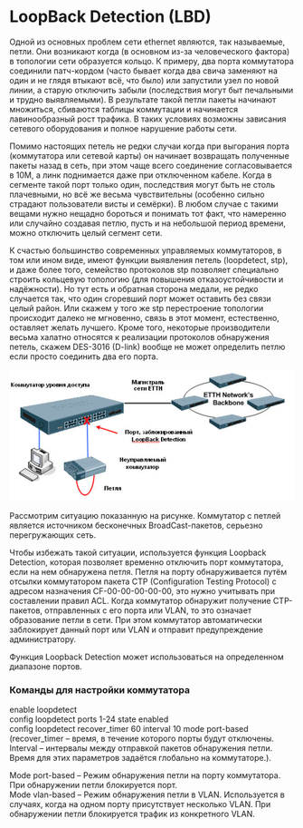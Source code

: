 # LoopBack Detection \(LBD\)

Одной из основных проблем сети ethernet являются, так называемые, петли. Они возникают когда \(в основном из-за человеческого фактора\) в топологии сети образуется кольцо. К примеру, два порта коммутатора соединили патч-кордом \(часто бывает когда два свича заменяют на один и не глядя втыкают всё, что было\) или запустили узел по новой линии, а старую отключить забыли \(последствия могут быт печальными и трудно выявляемыми\). В результате такой петли пакеты начинают множиться, сбиваются таблицы коммутации и начинается лавинообразный рост трафика. В таких условиях возможны зависания сетевого оборудования и полное нарушение работы сети.  
  
Помимо настоящих петель не редки случаи когда при выгорания порта \(коммутатора или сетевой карты\) он начинает возвращать полученные пакеты назад в сеть, при этом чаще всего соединение согласовывается в 10M, а линк поднимается даже при отключенном кабеле. Когда в сегменте такой порт только один, последствия могут быть не столь плачевными, но всё же весьма чувствительны \(особенно сильно страдают пользователи висты и семёрки\). В любом случае с такими вещами нужно нещадно бороться и понимать тот факт, что намеренно или случайно создавая петлю, пусть и на небольшой период времени, можно отключить целый сегмент сети.  
  
К счастью большинство современных управляемых коммутаторов, в том или ином виде, имеют функции выявления петель \(loopdetect, stp\), и даже более того, семейство протоколов stp позволяет специально строить кольцевую топологию \(для повышения отказоустойчивости и надёжности\). Но тут есть и обратная сторона медали, не редко случается так, что один сгоревший порт может оставить без связи целый район. Или скажем у того же stp перестроение топологии происходит далеко не мгновенно, связь в этот момент, естественно, оставляет желать лучшего. Кроме того, некоторые производители весьма халатно относятся к реализации протоколов обнаружения петель, скажем DES-3016 \(D-link\) вообще не может определить петлю если просто соединить два его порта.

![](../.gitbook/assets/lbd.png)

Рассмотрим ситуацию показанную на рисунке. Коммутатор с петлей является источником бесконечных BroadCast-пакетов, серьезно перегружающих сеть.

Чтобы избежать такой ситуации, используется функция Loopback Detection, которая позволяет временно отключить порт коммутатора, если на нем обнаружена петля. Петля на порту обнаруживается путём отсылки коммутатором пакета CTP \(Configuration Testing Protocol\) с адресом назначения CF-00-00-00-00-00, это нужно учитывать при составлении правил ACL. Когда коммутатор обнаружит получение CTP-пакетов, отправленных с его порта или VLAN, то это означает образование петли в сети. При этом коммутатор автоматически заблокирует данный порт или VLAN и отправит предупреждение администратору.

Функция Loopback Detection может использоваться на определенном диапазоне портов. 

### Команды для настройки коммутатора

enable loopdetect  
config loopdetect ports 1-24 state enabled  
config loopdetect recover\_timer 60 interval 10 mode port-based \(recover\_timer – время, в течение которого порты будут отключены. Interval – интервалы между отправкой пакетов обнаружения петли. Время для этих параметров задаётся глобально на коммутаторе.\).

Mode port-based – Режим обнаружения петли на порту коммутатора. При обнаружении петли блокируется порт.  
Mode vlan-based – Режим обнаружения петли в VLAN. Используется в случаях, когда на одном порту присутствует несколько VLAN. При обнаружении петли блокируется трафик из конкретного VLAN.

